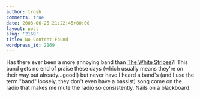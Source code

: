 ```yaml
---
author: troyh
comments: true
date: 2003-06-25 21:22:45+00:00
layout: post
slug: '2169'
title: No Content Found
wordpress_id: 2169
---
```


Has there ever been a more annoying band than [The White Stripes](http://www.whitestripes.com/main.html)?! This band gets no end of praise these days (which usually means they're on their way out already...good!) but never have I heard a band's (and I use the term "band" loosely, they don't even have a bassist) song come on the radio that makes me mute the radio so consistently. Nails on a blackboard.
